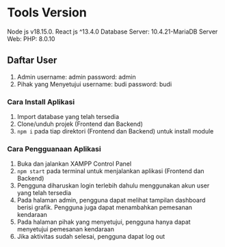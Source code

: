 # Tools Version
Node js v18.15.0.
React js ^13.4.0
Database Server: 10.4.21-MariaDB
Server Web: PHP: 8.0.10

## Daftar User
1. Admin
username: admin
password: admin
1. Pihak yang Menyetujui
username: budi
password: budi

### Cara Install Aplikasi
1. Import database yang telah tersedia
2. Clone/unduh projek (Frontend dan Backend)
3. `npm i` pada tiap direktori (Frontend dan Backend) untuk install module

### Cara Pengguanaan Aplikasi
1. Buka dan jalankan XAMPP Control Panel
2. `npm start` pada terminal untuk menjalankan aplikasi (Frontend dan Backend)
3. Pengguna diharuskan login terlebih dahulu menggunakan akun user yang telah tersedia
4. Pada halaman admin, pengguna dapat melihat tampilan dashboard berisi grafik. Pengguna juga dapat menambahkan pemesanan kendaraan
5. Pada halaman pihak yang menyetujui, pengguna hanya dapat menyetujui pemesanan kendaraan
6. Jika aktivitas sudah selesai, pengguna dapat log out

